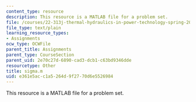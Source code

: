 ```yaml
---
content_type: resource
description: This resource is a MATLAB file for a problem set.
file: /courses/22-313j-thermal-hydraulics-in-power-technology-spring-2007/e361e5acc1a5264d9f2770d6e5526984_sigma.m
file_type: text/plain
learning_resource_types:
- Assignments
ocw_type: OCWFile
parent_title: Assignments
parent_type: CourseSection
parent_uid: 2e70c27d-6890-cad3-dcb1-c63bd9346dde
resourcetype: Other
title: sigma.m
uid: e361e5ac-c1a5-264d-9f27-70d6e5526984
---
```

This resource is a MATLAB file for a problem set.

